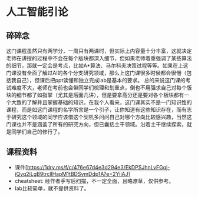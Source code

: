 # 人工智能引论
## 碎碎念
这门课程虽然只有两学分，一周只有两课时，但实际上内容量十分丰富，这就决定老师在讲授的过程中不会在每个版块都深入细节，但如果老师着重强调了某些算法的细节，那就一定会是考点，比如A*算法、马尔科夫决策过程等等。如果在上这门课没有全面了解过AI的各个分支研究领域，那么上这门课很多时候都会很懵（包括我自己），但课后把ppt读懂和独立完成lab是基本的要求。
总的来说这门课的考试难度不大，老师在考前也会带同学们梳理和划重点，倒也不用强求自己对每个版块的细节都了如指掌（尤其是后面几讲），但是要拿高分还是要对各个板块都有一个大致的了解并且掌握基础的知识。在我个人看来，这门课其实不是一门知识性的课程，而是如这门课程的名字所言是一个引子，让你知道有这些知识存在，而有志于研究这个领域的同学应该借这个契机多问问自己对哪个方向比较感兴趣，当然这门课也并不是涵盖了所有的研究方向，但已囊括主干领域。沿着主干继续探索，就是同学们自己的修行了。
## 课程资料
- 课件[https://1drv.ms/f/c/476e67d4e3d294e3/EkDPSJhnLvFGqj-iQvq2iLgB9trcllHapM1tBDSvmDdp1A?e=2YiiAJ]
- cheatsheet: 经作者手写后扫描，不一定全面，且略潦草，仅供参考。
- lab比较简单，就不提供资料了。